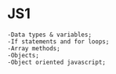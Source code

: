 # JS1

    -Data types & variables;
    -If statements and for loops;
    -Array methods;
    -Objects;
    -Object oriented javascript;
